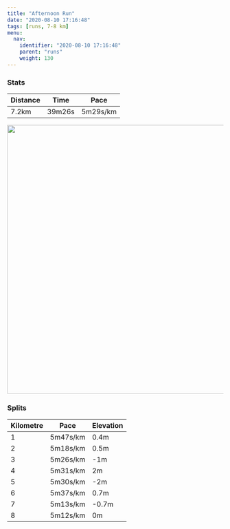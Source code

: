 ```yaml
---
title: "Afternoon Run"
date: "2020-08-10 17:16:48"
tags: [runs, 7-8 km]
menu:
  nav:
    identifier: "2020-08-10 17:16:48"
    parent: "runs"
    weight: 130
---
```


### Stats

| Distance | Time | Pace |
|----------|------|------|
|7.2km|39m26s|5m29s/km|

<img src='https://maps.googleapis.com/maps/api/staticmap?maptype=terrain&path=enc:ybgeIlxvLWFi@TeAHq@CSGMUKe@?WDa@Nw@V{@LSZcARa@Ps@Ju@DK^c@Rc@Ts@Xo@Pq@HSFQh@cAL[DIHEh@?PDxAz@~@JR?f@[VGR[L_@TyBJi@`@kA^y@JQZ[\Qb@[TGdABJDJDTTXb@\nALpA?lAGx@[zAAr@?r@DrAJz@Dl@`@tBHz@Az@UrAEv@EPc@h@WPWGQ@c@J[A_@@e@Fe@@m@YYDg@PO@[LOBK@WGa@BQCU@YBg@Je@B[ASG[?g@B[EcAFO?c@Nq@@c@Fi@?KEK]Iu@Bs@Nm@zAwERuAf@s@p@kBrA}CV_ADGLAf@N|@^PLn@RR@TIh@KNAJEHI\s@No@T_Bp@uBf@}@HI`As@`@ITBj@Bb@VVX^`ALd@FVDf@ApAGv@Ol@Gl@IpCH|@Dx@Hj@Rl@PzADvAa@lCKTW\WJSBMCMBg@JS@_@JMASBs@Ai@Hk@@uBTy@A_@DSCi@BWD[EW@]?i@B]DYAWBUEe@?YCYBcA@IEW}@CSBSZuA\iAJg@d@{ANcATc@PSHQtAuDZk@Nm@Xe@LMTDNDTRlAf@F@`@CXDdA[LMLSRe@\mADg@F]Vm@H_@n@qARW`@Sd@[~@ER?RHVRX\Zp@`@zAB`ASzA[tAGh@A^@x@Fj@An@Ht@?ZDX\lAHpB]rCETOVSJg@Ne@Bk@LmAJWFm@HKBQBUAm@JUAw@Bw@Cg@@c@Aa@Ea@F}@FsB@q@PO@[CK@KCm@Ec@SQ]@q@L{@Ps@Vs@r@eCRmAHSVQPYFSVk@p@{BVm@Tw@P[XKH@p@`@PDRJPBN?PFPLVDPARK^I`@U^c@DMJe@HeAHi@L_@^{@Nm@`@m@jAy@f@Dn@Ad@LNPp@fAJj@FvAG|@e@jCGj@Ax@@z@RpCd@zBFnBGf@Qt@Eb@]`AEFI@SAo@DUDkA?_AJo@L]Bg@C[@q@LmAD{ALSAYIWCWAa@B&key=AIzaSyBPVQ_iynBzLujdhfLzy8Z-5zczbktE55k&size=800x800&scale=2&markers=color:yellow|label:S|53.45341,-2.25175&markers=color:green|label:F|53.452970000000015,-2.251850000000003' width='625' />

### Splits

| Kilometre | Pace | Elevation |
|------|------|-----------|
|1|5m47s/km|0.4m|
|2|5m18s/km|0.5m|
|3|5m26s/km|-1m|
|4|5m31s/km|2m|
|5|5m30s/km|-2m|
|6|5m37s/km|0.7m|
|7|5m13s/km|-0.7m|
|8|5m12s/km|0m|
